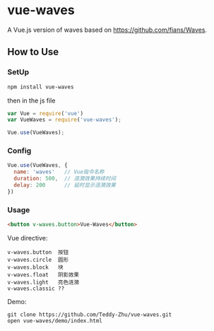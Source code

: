 # vue-waves

A Vue.js version of waves based on https://github.com/fians/Waves.

## How to Use

### SetUp

```bash
npm install vue-waves
```

then in the js file

```javascript
var Vue = require('vue')
var VueWaves = require('vue-waves');

Vue.use(VueWaves);
```

### Config

```javascript
Vue.use(VueWaves, {
  name: 'waves'   // Vue指令名称
  duration: 500,  // 涟漪效果持续时间
  delay: 200      // 延时显示涟漪效果
})
```

### Usage

```html
<button v-waves.button>Vue-Waves</button>
```

Vue directive:
```
v-waves.button  按钮
v-waves.circle  圆形
v-waves.block   块
v-waves.float   阴影效果
v-waves.light   亮色涟漪
v-waves.classic ??
```

Demo:

    git clone https://github.com/Teddy-Zhu/vue-waves.git
    open vue-waves/demo/index.html
